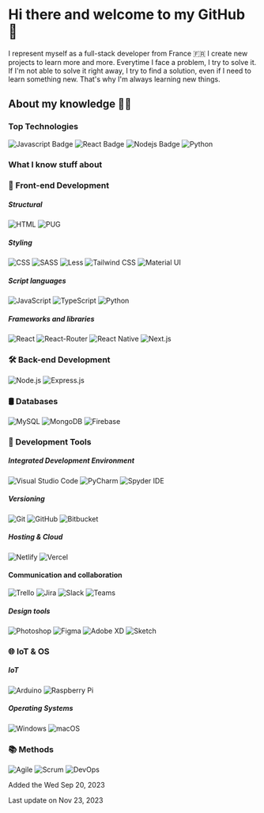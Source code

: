 

[randomWord]: Hi

# Hi there and welcome to my GitHub 👋

I represent myself as a full-stack developer from France 🇫🇷
I create new projects to learn more and more. Everytime I face a problem, I try to solve it. If I'm not able to solve it right away, I try to find a solution, even if I need to learn something new. 
That's why I'm always learning new things.

## About my knowledge 👨‍🎓

### Top Technologies
![Javascript Badge](https://img.shields.io/badge/-Javascript-F0DB4F?style=for-the-badge&labelColor=black&logo=javascript&logoColor=F0DB4F)
![React Badge](https://img.shields.io/badge/-React-61DBFB?style=for-the-badge&labelColor=black&logo=react&logoColor=61DBFB)
![Nodejs Badge](https://img.shields.io/badge/-Nodejs-3C873A?style=for-the-badge&labelColor=black&logo=node.js&logoColor=3C873A)
![Python](https://img.shields.io/badge/-Python-blue?style=for-the-badge&labelColor=black&logo=python&logoColor=white)

### What I know stuff about
### 🚀 Front-end Development
##### Structural
![HTML](https://img.shields.io/badge/-HTML-orange?logo=html5&logoColor=white&) ![PUG](https://img.shields.io/badge/-PUG-beige?logo=pug&logoColor=dark)

##### Styling
![CSS](https://img.shields.io/badge/-CSS-blueviolet?logo=css3&logoColor=white) ![SASS](https://img.shields.io/badge/-SASS-pink?logo=sass&logoColor=white)
![Less](https://img.shields.io/badge/LESS-2B4C80?style=for-the-badge&logo=less&logoColor=white&style=flat)
![Tailwind CSS](https://img.shields.io/badge/-Tailwind_CSS-38b2ac?logo=tailwind-css&logoColor=white)
![Material UI](https://img.shields.io/badge/-Material_UI-0081cb?logo=material-ui&logoColor=white)

##### Script languages
![JavaScript](https://img.shields.io/badge/-JavaScript-yellow?logo=javascript&logoColor=white) ![TypeScript](https://img.shields.io/badge/-TypeScript-blue?logo=typescript&logoColor=white) ![Python](https://img.shields.io/badge/-Python-blue?logo=python&logoColor=white)

##### Frameworks and libraries
![React](https://img.shields.io/badge/-React-blue?logo=react&logoColor=white) ![React-Router](https://img.shields.io/badge/-React_Router-ca4245?logo=react-router&logoColor=white) ![React Native](https://img.shields.io/badge/-React_Native-61dafb?logo=react&logoColor=white) ![Next.js](https://img.shields.io/badge/-Next.js-black?logo=next.js&logoColor=white)

### 🛠️ Back-end Development
![Node.js](https://img.shields.io/badge/-Node.js-green?logo=node.js&logoColor=white) ![Express.js](https://img.shields.io/badge/-Express.js-grey?logo=express&logoColor=white)

### 🛢️ Databases
![MySQL](https://img.shields.io/badge/-MySQL-4479a1?logo=mysql&logoColor=white) ![MongoDB](https://img.shields.io/badge/-MongoDB-47a248?logo=mongodb&logoColor=white) ![Firebase](https://img.shields.io/badge/Firebase-039BE5?logo=Firebase&logoColor=white)

### 🔧 Development Tools
##### Integrated Development Environment
![Visual Studio Code](https://img.shields.io/badge/-Visual_Studio_Code-007acc?logo=visual-studio-code&logoColor=white) ![PyCharm](https://img.shields.io/badge/-PyCharm-000000?logo=pycharm&logoColor=white) ![Spyder IDE](https://img.shields.io/badge/-Spyder_IDE-FF0000?logo=spyder-ide&logoColor=white)

##### Versioning
![Git](https://img.shields.io/badge/-Git-f05032?logo=git&logoColor=white) ![GitHub](https://img.shields.io/badge/GitHub-100000?&logo=github&logoColor=white) ![Bitbucket](https://img.shields.io/badge/Bitbucket-0747a6?&logo=bitbucket&logoColor=white)

##### Hosting & Cloud
![Netlify](https://img.shields.io/badge/-Netlify-00c7b7?logo=netlify&logoColor=white) ![Vercel](https://img.shields.io/badge/-Vercel-000000?logo=vercel&logoColor=white)

#### Communication and collaboration
![Trello](https://img.shields.io/badge/-Trello-0079bf?logo=trello&logoColor=white) ![Jira](https://img.shields.io/badge/Jira-0052CC?logo=Jira&logoColor=white) ![Slack](https://img.shields.io/badge/Slack-4A154B?&logo=slack&logoColor=white) ![Teams](https://img.shields.io/badge/Microsoft_Teams-6264A7?&logo=microsoft-teams&logoColor=white)

##### Design tools
![Photoshop](https://img.shields.io/badge/-Photoshop-31a8ff?logo=adobe-photoshop&logoColor=white) ![Figma](https://img.shields.io/badge/-Figma-f24e1e?logo=figma&logoColor=white) ![Adobe XD](https://img.shields.io/badge/Adobe%20XD-470137?&logo=Adobe%20XD&logoColor=#FF61F6) ![Sketch](https://img.shields.io/badge/Sketch-FFB387?&logo=sketch&logoColor=black) 

### 🌐 IoT & OS
##### IoT
![Arduino](https://img.shields.io/badge/-Arduino-00979D?logo=arduino&logoColor=white) ![Raspberry Pi](https://img.shields.io/badge/Raspberry%20Pi-A22846?&logo=Raspberry%20Pi&logoColor=white)

##### Operating Systems
![Windows](https://img.shields.io/badge/Windows-0078D6?&logo=windows&logoColor=white) ![macOS](https://img.shields.io/badge/mac%20os-000000?&logo=apple&logoColor=white)

### 📚 Methods
![Agile](https://img.shields.io/badge/-Agile-47C83E?logo=agile&logoColor=white) ![Scrum](https://img.shields.io/badge/-Scrum-6F126F?logo=scrum&logoColor=white) ![DevOps](https://img.shields.io/badge/-DevOps-B2123F?logo=devops&logoColor=white)

Added the Wed Sep 20, 2023

Last update on Nov 23, 2023


